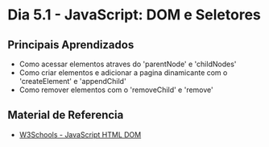 # Dia 5.1 - JavaScript: DOM e Seletores

## Principais Aprendizados

- Como acessar elementos atraves do 'parentNode' e 'childNodes'
- Como criar elementos e adicionar a pagina dinamicante com o 'createElement' e 'appendChild'
- Como remover elementos com o 'removeChild' e 'remove'

## Material de Referencia

- [W3Schools - JavaScript HTML DOM](https://www.w3schools.com/js/js_htmldom_navigation.asp)
